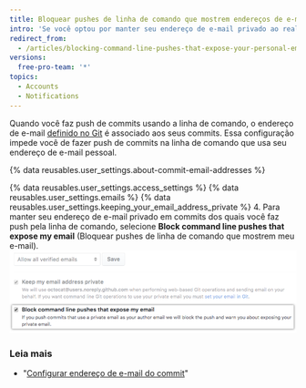 ```yaml
---
title: Bloquear pushes de linha de comando que mostrem endereços de e-mail pessoais
intro: 'Se você optou por manter seu endereço de e-mail privado ao realizar operações na web, também é possível optar por bloquear pushes de linha de comando que possam mostrar seu endereço de e-mail pessoal.'
redirect_from:
  - /articles/blocking-command-line-pushes-that-expose-your-personal-email-address
versions:
  free-pro-team: '*'
topics:
  - Accounts
  - Notifications
---
```


Quando você faz push de commits usando a linha de comando, o endereço de e-mail [definido no Git](/articles/setting-your-commit-email-address) é associado aos seus commits. Essa configuração impede você de fazer push de commits na linha de comando que usa seu endereço de e-mail pessoal.

{% data reusables.user_settings.about-commit-email-addresses %}

{% data reusables.user_settings.access_settings %}
{% data reusables.user_settings.emails %}
{% data reusables.user_settings.keeping_your_email_address_private %}
4. Para manter seu endereço de e-mail privado em commits dos quais você faz push pela linha de comando, selecione **Block command line pushes that expose my email** (Bloquear pushes de linha de comando que mostrem meu e-mail). ![Opção para bloquear pushes de linha de comando que mostrem seus e-mails](/assets/images/help/settings/email_privacy_block_command_line_pushes.png)

### Leia mais

- "[Configurar endereço de e-mail do commit](/articles/setting-your-commit-email-address)"
